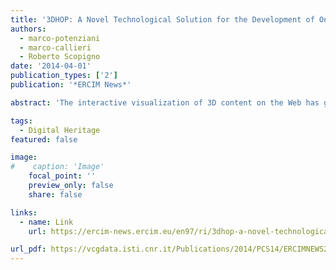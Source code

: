 ```yaml
---
title: '3DHOP: A Novel Technological Solution for the Development of Online Virtual Museums '
authors:
  - marco-potenziani
  - marco-callieri
  - Roberto Scopigno
date: '2014-04-01'
publication_types: ['2']
publication: '*ERCIM News*'

abstract: 'The interactive visualization of 3D content on the Web has gained momentum in recent years, thanks to the release of ad-hoc technology as part of HTML5. However, so far, few products fully exploit this opportunity for the easy and quick embedding of high-resolution 3D models in a Web page. 3DHOP (3D Heritage Online Presenter) is an advanced solution for easy publishing of 3D content on the Web.'

tags:
  - Digital Heritage
featured: false

image:
#    caption: 'Image'
    focal_point: ''
    preview_only: false
    share: false

links:
  - name: Link
    url: https://ercim-news.ercim.eu/en97/ri/3dhop-a-novel-technological-solution-for-the-development-of-online-virtual-museums

url_pdf: https://vcgdata.isti.cnr.it/Publications/2014/PCS14/ERCIMNEWS2014 (Paper) - 3DHOP A Novel Technological Solution for the Development of Online Virtual Museums.pdf
---
```

<!--
{{< figure src="https://vcgdata.isti.cnr.it/Publications/2014/PCS14/Figure2.jpg" >}}
{{< figure src="https://vcgdata.isti.cnr.it/Publications/2014/PCS14/Figure1.jpg" >}}
-->